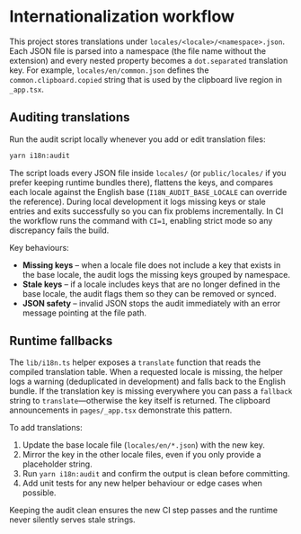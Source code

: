 # Internationalization workflow

This project stores translations under `locales/<locale>/<namespace>.json`. Each JSON file is
parsed into a namespace (the file name without the extension) and every nested property becomes a
`dot.separated` translation key. For example, `locales/en/common.json` defines the
`common.clipboard.copied` string that is used by the clipboard live region in `_app.tsx`.

## Auditing translations

Run the audit script locally whenever you add or edit translation files:

```bash
yarn i18n:audit
```

The script loads every JSON file inside `locales/` (or `public/locales/` if you prefer keeping
runtime bundles there), flattens the keys, and compares each locale against the English base
(`I18N_AUDIT_BASE_LOCALE` can override the reference). During local development it logs missing keys
or stale entries and exits successfully so you can fix problems incrementally. In CI the workflow
runs the command with `CI=1`, enabling strict mode so any discrepancy fails the build.

Key behaviours:

- **Missing keys** – when a locale file does not include a key that exists in the base locale, the
  audit logs the missing keys grouped by namespace.
- **Stale keys** – if a locale includes keys that are no longer defined in the base locale, the
  audit flags them so they can be removed or synced.
- **JSON safety** – invalid JSON stops the audit immediately with an error message pointing at the
  file path.

## Runtime fallbacks

The `lib/i18n.ts` helper exposes a `translate` function that reads the compiled translation table.
When a requested locale is missing, the helper logs a warning (deduplicated in development) and
falls back to the English bundle. If the translation key is missing everywhere you can pass a
`fallback` string to `translate`—otherwise the key itself is returned. The clipboard announcements in
`pages/_app.tsx` demonstrate this pattern.

To add translations:

1. Update the base locale file (`locales/en/*.json`) with the new key.
2. Mirror the key in the other locale files, even if you only provide a placeholder string.
3. Run `yarn i18n:audit` and confirm the output is clean before committing.
4. Add unit tests for any new helper behaviour or edge cases when possible.

Keeping the audit clean ensures the new CI step passes and the runtime never silently serves stale
strings.
